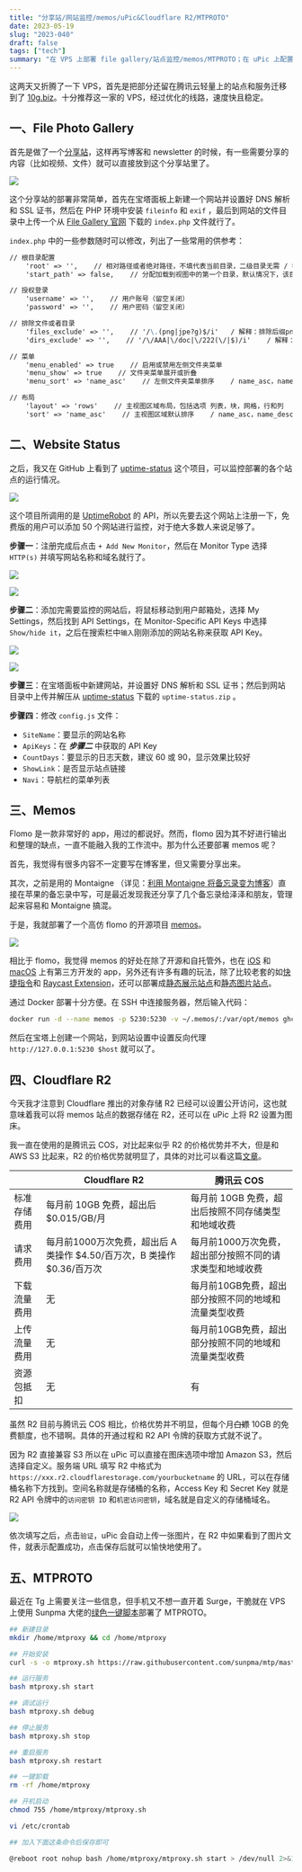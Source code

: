 ```yaml
---
title: "分享站/网站监控/memos/uPic&Cloudflare R2/MTPROTO"
date: 2023-05-19
slug: "2023-040"
draft: false
tags: ["tech"]
summary: "在 VPS 上部署 file gallery/站点监控/memos/MTPROTO；在 uPic 上配置 Cloudflare R2。"
---
```


这两天又折腾了一下 VPS，首先是把部分还留在腾讯云轻量上的站点和服务迁移到了 [10g.biz](https://10g.biz/index.php)。十分推荐这一家的 VPS，经过优化的线路，速度快且稳定。

## 一、File Photo Gallery

首先是做了一个[分享站](https://file.justgoidea.eu.org)，这样再写博客和 newsletter 的时候，有一些需要分享的内容（比如视频、文件）就可以直接放到这个分享站里了。

![](https://cos.justgoidea.com/justgoidea/uPic/2023/06/04/rtB5hS.png)

这个分享站的部署非常简单，首先在宝塔面板上新建一个网站并设置好 DNS 解析和 SSL 证书，然后在 PHP 环境中安装 `fileinfo` 和 `exif` ，最后到网站的文件目录中上传一个从 [File Gallery 官网](https://www.files.gallery/) 下载的 `index.php` 文件就行了。

`index.php` 中的一些参数随时可以修改，列出了一些常用的供参考：

```markdown
// 根目录配置
    'root' => '',    // 相对路径或者绝对路径，不填代表当前目录，二级目录无需 / 符号
    'start_path' => false,    // 分配加载到视图中的第一个目录，默认情况下，该目录与root目录相同

// 授权登录
    'username' => '',    // 用户账号（留空关闭）
    'password' => '',    // 用户密码（留空关闭）

// 排除文件或者目录
    'files_exclude' => '',    // '/\.(png|jpe?g)$/i'   / 解释：排除后缀png.jpeg.jpg
    'dirs_exclude' => '',    // '/\/AAA|\/doc|\/222(\/|$)/i'    / 解释：排除目录AAA.doc.222

// 菜单
    'menu_enabled' => true    // 启用或禁用左侧文件夹菜单
    'menu_show' => true    // 文件夹菜单展开或折叠
    'menu_sort' => 'name_asc'    // 左侧文件夹菜单排序    / name_asc，name_desc，date_asc，date_desc

// 布局
    'layout' => 'rows'    // 主视图区域布局，包括选项 列表，块，网格，行和列
    'sort' => 'name_asc'    // 主视图区域默认排序    / name_asc，name_desc，date_asc，date_desc
```

## 二、Website Status

之后，我又在 GitHub 上看到了 [uptime-status](https://github.com/yb/uptime-status) 这个项目，可以监控部署的各个站点的运行情况。

![](https://cos.justgoidea.com/justgoidea/uPic/2023/06/04/szGJtZ.png)

这个项目所调用的是 [UptimeRobot](https://uptimerobot.com/) 的 API，所以先要去这个网站上注册一下，免费版的用户可以添加 50 个网站进行监控，对于绝大多数人来说足够了。

**步骤一**：注册完成后点击 `+ Add New Monitor`，然后在 Monitor Type 选择 `HTTP(s)` 并填写网站名称和域名就行了。

![](https://cos.justgoidea.com/justgoidea/uPic/2023/06/04/ZQViav.png)

![](https://cos.justgoidea.com/justgoidea/uPic/2023/06/04/h2etaM.png)

**步骤二**：添加完需要监控的网站后，将鼠标移动到用户邮箱处，选择 My Settings，然后找到 API Settings，在 Monitor-Specific API Keys 中选择 `Show/hide it`，之后在搜索栏中`输入`刚刚添加的网站名称来获取 API Key。

![](https://cos.justgoidea.com/justgoidea/uPic/2023/06/04/0IGa0g.png)

![](https://cos.justgoidea.com/justgoidea/uPic/2023/06/04/oAcYBV.png)

**步骤三**：在宝塔面板中新建网站，并设置好 DNS 解析和 SSL 证书；然后到网站目录中上传并解压从 [uptime-status](https://github.com/yb/uptime-status) 下载的 `uptime-status.zip` 。

**步骤四**：修改 `config.js` 文件：

- `SiteName`：要显示的网站名称
- `ApiKeys`：在 ***步骤二*** 中获取的 API Key
- `CountDays`：要显示的日志天数，建议 60 或 90，显示效果比较好
- `ShowLink`：是否显示站点链接
- `Navi`：导航栏的菜单列表

## 三、Memos

Flomo 是一款非常好的 app，用过的都说好。然而，flomo 因为其不好进行输出和整理的缺点，一直不能融入我的工作流中。那为什么还要部署 memos 呢？

首先，我觉得有很多内容不一定要写在博客里，但又需要分享出来。

其次，之前是用的 Montaigne （详见：[利用 Montaigne 将备忘录变为博客](https://justgoidea.com/posts/2022-021)）直接在苹果的备忘录中写，可是最近发现我还分享了几个备忘录给泽泽和朋友，管理起来容易和 Montaigne 搞混。

于是，我就部署了一个高仿 flomo 的开源项目 [memos](https://github.com/usememos/memos)。

![](https://cos.justgoidea.com/justgoidea/uPic/2023/06/04/6Xrlft.png)

相比于 flomo，我觉得 memos 的好处在除了开源和自托管外，也在 [iOS](https://memos.moe/) 和 [macOS](https://github.com/xudaolong/memos-desktop) 上有第三方开发的 app，另外还有许多有趣的玩法，除了比较老套的如[快捷指令](https://sharecuts.cn/shortcut/12640)和 [Raycast Extension](https://www.raycast.com/JakeYu/memos)，还可以部署成[静态展示站点](https://github.com/eallion/memos.top)和[静态图片站点](https://github.com/BarryYangi/MemosGallery)。

通过 Docker 部署十分方便。在 SSH 中连接服务器，然后输入代码：

```bash
docker run -d --name memos -p 5230:5230 -v ~/.memos/:/var/opt/memos ghcr.io/usememos/memos:latest
```

然后在宝塔上创建一个网站，到网站设置中设置反向代理 `http://127.0.0.1:5230 $host` 就可以了。

## 四、Cloudflare R2

今天我才注意到 Cloudflare 推出的对象存储 R2 已经可以设置公开访问，这也就意味着我可以将 memos 站点的数据存储在 R2，还可以在 uPic 上将 R2 设置为图床。

我一直在使用的是腾讯云 COS，对比起来似乎 R2 的价格优势并不大，但是和 AWS S3 比起来，R2 的价格优势就明显了，具体的对比可以看这篇[文章](https://www.vantage.sh/blog/cloudflare-r2-aws-s3-comparison)。

|  | Cloudflare R2 | 腾讯云 COS |
| --- | --- | --- |
| 标准存储费用 | 每月前 10GB 免费，超出后 $0.015/GB/月 | 每月前 10GB 免费，超出后按照不同存储类型和地域收费 |
| 请求费用 | 每月前1000万次免费，超出后 A 类操作 $4.50/百万次，B 类操作 $0.36/百万次 | 每月前1000万次免费，超出部分按照不同的请求类型和地域收费 |
| 下载流量费用 | 无 | 每月前10GB免费，超出部分按照不同的地域和流量类型收费 |
| 上传流量费用 | 无 | 每月前10GB免费，超出部分按照不同的地域和流量类型收费 |
| 资源包抵扣 | 无 | 有 |

虽然 R2 目前与腾讯云 COS 相比，价格优势并不明显，但每个月~~白嫖~~ 10GB 的免费额度，也不错啊。具体的开通过程和 R2 API 令牌的获取方式就不说了。

因为 R2 直接兼容 S3 所以在 uPic 可以直接在图床选项中增加 Amazon S3，然后选择自定义。服务端 URL 填写 R2 中格式为 `https://xxx.r2.cloudflarestorage.com/yourbucketname` 的 URL，可以在存储桶名称下方找到。空间名称就是存储桶的名称，Access Key 和 Secret Key 就是 R2 API 令牌中的`访问密钥 ID` 和`机密访问密钥`，域名就是自定义的存储桶域名。

![](https://cos.justgoidea.com/justgoidea/uPic/2023/06/04/rG2keC.png)

依次填写之后，点击`验证`，uPic 会自动上传一张图片，在 R2 中如果看到了图片文件，就表示配置成功，点击保存后就可以愉快地使用了。

## 五、MTPROTO

最近在 Tg 上需要关注一些信息，但手机又不想一直开着 Surge，干脆就在 VPS 上使用 Sunpma 大佬的[绿色一键脚本](https://github.com/sunpma/mtp)部署了 MTPROTO。

```bash
## 新建目录
mkdir /home/mtproxy && cd /home/mtproxy

## 开始安装
curl -s -o mtproxy.sh https://raw.githubusercontent.com/sunpma/mtp/master/mtproxy.sh && chmod +x mtproxy.sh && bash mtproxy.sh
```

```bash
## 运行服务
bash mtproxy.sh start

## 调试运行
bash mtproxy.sh debug

## 停止服务
bash mtproxy.sh stop

## 重启服务
bash mtproxy.sh restart

## 一键卸载
rm -rf /home/mtproxy
```

```bash
## 开机启动
chmod 755 /home/mtproxy/mtproxy.sh

vi /etc/crontab

## 加入下面这条命令后保存即可

@reboot root nohup bash /home/mtproxy/mtproxy.sh start > /dev/null 2>&1 &
```
